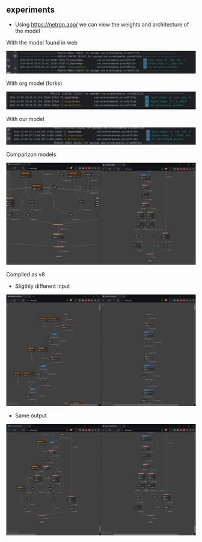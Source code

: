## experiments
* Using https://netron.app/ we can view the weights and architecture of the model


With the model found in web

![alt text](./assets/image.png)

With org model (forks)

![alt text](./assets/image-1.png)

With our model

![alt text](./assets/image-2.png)

Comparizon models

![alt text](<./assets/Imagen de WhatsApp 2024-12-09 a las 22.46.33_56b19312.jpg>)


Compiled as v8
* Sligthly different input

![alt text](assets/image-3.png)

* Same output

![alt text](assets/image-4.png)